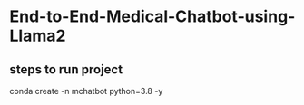 # End-to-End-Medical-Chatbot-using-Llama2

## steps to run project 
conda create -n mchatbot python=3.8 -y
